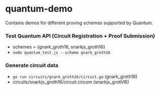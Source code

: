 # quantum-demo
Contains demos for different proving schemes supported by Quantum.

### Test Quantum API (Circuit Registration + Proof Submission)
- schemes = {gnark_groth16, snarkjs_groth16}
- `node quantum_test.js --scheme gnark_groth16`

### Generate circuit data
- `go run circuits/gnark_groth16/circuit.go` (gnark_groth16)
- circuits/snarkjs_groth16/circuit.circom (snarkjs_groth16)
